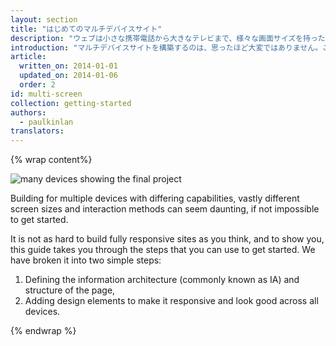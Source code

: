 ```yaml
---
layout: section
title: "はじめてのマルチデバイスサイト"
description: "ウェブは小さな携帯電話から大きなテレビまで、様々な画面サイズを持ったデバイスからアクセスすることができます。これらすべてのデバイスに対応したサイトの構築方法について学びましょう。"
introduction: "マルチデバイスサイトを構築するのは、思ったほど大変ではありません。このガイドでは、<a href='https://www.udacity.com/course/cs256'>CS256 モバイルサイト開発コース</a> のプロダクトランディングページという建前で、様々なデバイスに対応したサンプルサイトを構築していきます。"
article:
  written_on: 2014-01-01
  updated_on: 2014-01-06
  order: 2
id: multi-screen
collection: getting-started
authors:
  - paulkinlan
translators:
---
```


{% wrap content%}

<img src="images/finaloutput-2x.jpg" alt="many devices showing the final project">

Building for multiple devices with differing capabilities, vastly different
screen sizes and interaction methods can seem daunting, if not impossible
to get started.

It is not as hard to build fully responsive sites as you think, and to show
you, this guide takes you through the steps that you can use to get started.  We have broken it into two
simple steps:

1.  Defining the information architecture (commonly known as IA) and structure of the page,
2.  Adding design elements to make it responsive and look good across all devices.

{% endwrap %}
